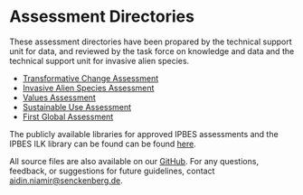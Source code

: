 # Assessment Directories

These assessment directories have been propared by the technical support unit for data, and reviewed by the task force on knowledge and data and the technical support unit for invasive alien species.

* [Transformative Change Assessment](https://ipbes-data.github.io/IPBES_Assessment_Directories/TCA/index.html)
* [Invasive Alien Species Assessment](https://ipbes-data.github.io/IPBES_Assessment_Directories/IAS/index.html)
* [Values Assessment](https://ipbes-data.github.io/IPBES_Assessment_Directories/VA/index.html)
* [Sustainable Use Assessment](https://ipbes-data.github.io/IPBES_Assessment_Directories/SUA/index.html)
* [First Global Assessment](https://ipbes-data.github.io/IPBES_Assessment_Directories/GA1/index.html)

The publicly available libraries for approved IPBES assessments and the IPBES ILK library can be found can be found [here](underlying-bibliographic-data-and-research-materials-of-the-ipbes-assessment-reports.md).

All source files are also available on our [GitHub](https://github.com/ipbesdata/Technical-Guideline-Series). For any questions, feedback, or suggestions for future guidelines, contact [aidin.niamir@senckenberg.de](mailto:aidin.niamir@senckenberg.de).
